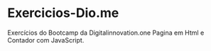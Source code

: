 # Exercicios-Dio.me
Exercícios do Bootcamp da Digitalinnovation.one
Pagina em Html e Contador com JavaScript.
